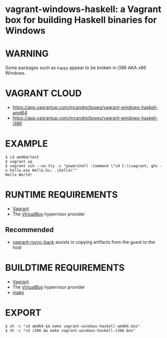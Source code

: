 # vagrant-windows-haskell: a Vagrant box for building Haskell binaries for Windows

# WARNING

Some packages such as `happy` appear to be broken in i386 AKA x86 Windows.

# VAGRANT CLOUD

* https://app.vagrantup.com/mcandre/boxes/vagrant-windows-haskell-amd64
* https://app.vagrantup.com/mcandre/boxes/vagrant-windows-haskell-i386

# EXAMPLE

```console
$ cd amd64/test
$ vagrant up
$ vagrant ssh --no-tty -c "powershell -Command \"cd C:\\vagrant; ghc -o hello.exe Hello.hs; .\hello\""
Hello World!
```

# RUNTIME REQUIREMENTS

* [Vagrant](https://www.vagrantup.com)
* The [VirtualBox](https://www.virtualbox.org) hypervisor provider

## Recommended

* [vagrant-rsync-back](https://github.com/smerrill/vagrant-rsync-back) assists in copying artifacts from the guest to the host

# BUILDTIME REQUIREMENTS

* [Vagrant](https://www.vagrantup.com)
* The [VirtualBox](https://www.virtualbox.org) hypervisor provider
* [make](https://www.gnu.org/software/make/)

# EXPORT

```console
$ sh -c "cd amd64 && make vagrant-windows-haskell-amd64.box"
$ sh -c "cd i386 && make vagrant-windows-haskell-i386.box"
```
